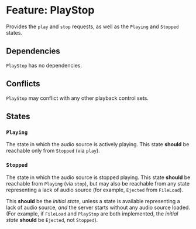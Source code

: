 # Feature: PlayStop

Provides the `play` and `stop` requests, as well as the `Playing` and
`Stopped` states.

## Dependencies

`PlayStop` has no dependencies.

## Conflicts

`PlayStop` may conflict with any other playback control sets.

## States

### `Playing`

The state in which the audio source is actively playing.  This state
__should__ be reachable only from `Stopped` (via `play`).

### `Stopped`

The state in which the audio source is stopped playing.  This state __should__
be reachable from `Playing` (via `stop`), but may also be reachable from any
state representing a lack of audio source (for example, `Ejected` from
`FileLoad`).

This __should__ be the _initial state_, unless a state is available representing
a lack of audio source, _and_ the server starts without any audio source loaded.
(For example, if `FileLoad` and `PlayStop` are both implemented, the _initial
state_ __should__ be `Ejected`, not `Stopped`).
